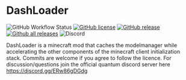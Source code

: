 # DashLoader

 ![GitHub Workflow Status](https://img.shields.io/github/workflow/status/alphaqu/DashLoader/Java%20CI%20with%20Gradle?style=for-the-badge&logo=appveyor&logoColor=white)
 [![GitHub license](https://img.shields.io/github/license/alphaqu/DashLoader.svg?style=for-the-badge&logo=appveyor&logoColor=white)](https://github.com/alphaqu/DashLoader/blob/master/LICENSE)
 [![GitHub release](https://img.shields.io/github/release/alphaqu/DashLoader.svg?style=for-the-badge&logo=appveyor&logoColor=white)](https://github.com/alphaqu/DashLoader/releases/)
 [![Github all releases](https://img.shields.io/github/downloads/alphaqu/DashLoader/total.svg?style=for-the-badge&logo=appveyor&logoColor=white)](https://github.com/alphaqu/DashLoader/releases/)
![Discord](https://img.shields.io/discord/795568028649127997?label=Discord&style=for-the-badge&logo=appveyor&logoColor=white)




DashLoader is a minecraft mod that caches the modelmanager while accelerating the other components of the minecraft client initialization stack. Commits are welcome if you agree to follow the licence. For discussion/questions join the official quantum discord server here https://discord.gg/ERw86gDGdg
